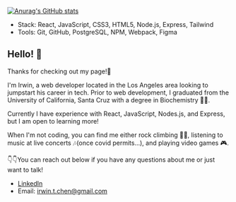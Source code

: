[![Anurag's GitHub stats](https://github-readme-stats.vercel.app/api?username=irwin-chen)](https://github.com/anuraghazra/github-readme-stats)

- Stack: React, JavaScript, CSS3, HTML5, Node.js, Express, Tailwind
- Tools: Git, GitHub, PostgreSQL, NPM, Webpack, Figma

## Hello! 👋

Thanks for checking out my page!🙌

I'm Irwin, a web developer located in the Los Angeles area looking to jumpstart his career in tech. Prior to web development, I graduated from the University of California, Santa Cruz with a degree in Biochemistry 👨‍🔬.

Currently I have experience with React, JavaScript, Nodes.js, and Express, but I am open to learning more!

When I'm not coding, you can find me either rock climbing 🧗‍♂️, listening to music at live concerts 🎶(once covid permits...), and playing video games 🎮.

👇👇You can reach out below if you have any questions about me or just want to talk!

- [LinkedIn](https://github.com/irwin-chen)
- Email: irwin.t.chen@gmail.com
